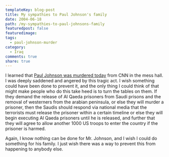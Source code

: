 ```yaml
---
templateKey: blog-post
title: My sympathies to Paul Johnson's family
date: 2004-06-18
path: /my-sympathies-to-paul-johnsons-family
featuredpost: false
featuredimage:
tags:
  - paul-johnson-murder
category:
  - Iraq
comments: true
share: true
---
```


I learned that [Paul Johnson was murdered today](http://www.cnn.com/2004/WORLD/meast/06/18/saudi.kidnap/index.html) from CNN in the mess hall. I was deeply saddened and angered by this tragic act. I wish something could have been done to prevent it, and the only thing I could think of that might make people who do this take heed is to turn the tables on them. If they demand the release of Al Qaeda prisoners from Saudi prisons and the removal of westerners from the arabian peninsula, or else they will murder a prisoner, then the Saudis should respond via national media that the terrorists must release the prisoner within a certain timeline or else they will begin executing Al Qaeda prisoners until he is released, and further that they will agree to allow another 1000 US troops to enter the country if the prisoner is harmed.

Again, I know nothing can be done for Mr. Johnson, and I wish I could do something for his family. I just wish there was a way to prevent this from happening to anybody else.
